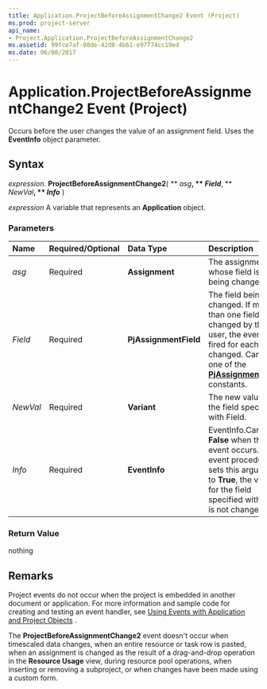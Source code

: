 ```yaml
---
title: Application.ProjectBeforeAssignmentChange2 Event (Project)
ms.prod: project-server
api_name:
- Project.Application.ProjectBeforeAssignmentChange2
ms.assetid: 99fce7af-00de-42d8-4b61-e97774cc19ed
ms.date: 06/08/2017
---
```



# Application.ProjectBeforeAssignmentChange2 Event (Project)

Occurs before the user changes the value of an assignment field. Uses the **EventInfo** object parameter.


## Syntax

 _expression_. **ProjectBeforeAssignmentChange2**( ** _asg_**, ** _Field_**, ** _NewVal_**, ** _Info_** )

 _expression_ A variable that represents an **Application** object.


### Parameters



|**Name**|**Required/Optional**|**Data Type**|**Description**|
|:-----|:-----|:-----|:-----|
| _asg_|Required|**Assignment**|The assignment whose field is being changed.|
| _Field_|Required|**PjAssignmentField**|The field being changed. If more than one field is changed by the user, the event is fired for each field changed. Can be one of the **[PjAssignmentField](pjassignmentfield-enumeration-project.md)** constants.|
| _NewVal_|Required|**Variant**|The new value for the field specified with Field.|
| _Info_|Required|**EventInfo**|EventInfo.Cancel is **False** when the event occurs. If the event procedure sets this argument to **True**, the value for the field specified with Field is not changed.|

### Return Value

nothing


## Remarks

Project events do not occur when the project is embedded in another document or application. For more information and sample code for creating and testing an event handler, see [Using Events with Application and Project Objects](using-events-with-application-and-project-objects.md) .

The **ProjectBeforeAssignmentChange2** event doesn't occur when timescaled data changes, when an entire resource or task row is pasted, when an assignment is changed as the result of a drag-and-drop operation in the **Resource Usage** view, during resource pool operations, when inserting or removing a subproject, or when changes have been made using a custom form.


